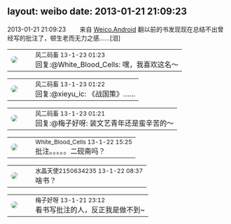 layout: weibo
date: 2013-01-21 21:09:23
---
<meta name="referrer" content="no-referrer" />

2013-01-21 21:09:23  &nbsp;&nbsp;&nbsp;&nbsp;&nbsp;&nbsp; 来自 <a href="http://app.weibo.com/t/feed/l4RWD" rel="nofollow">Weico.Android</a>
翻以前的书发现现在总结不出曾经写的批注了，顿生老而无力之感……[泪] ​​​

<table style="width: 100%;">
  <tr>
    <td style="width: 40px;"><img style="border-radius:50%" src="https://tva3.sinaimg.cn/crop.0.0.639.639.50/6d2a6003jw8f3idy69w2gj20hs0hrt9g.jpg?KID=imgbed,tva&Expires=1624463415&ssig=Ijl7PgtUGo"></td>
    <td colspan="2"><small>风二码畜 13-1-23 01:23</small><br/>回复:@White_Blood_Cells: 嘿，我喜欢这名～</td>
  </tr>
</table>

<table style="width: 100%;">
  <tr>
    <td style="width: 40px;"><img style="border-radius:50%" src="https://tva3.sinaimg.cn/crop.0.0.639.639.50/6d2a6003jw8f3idy69w2gj20hs0hrt9g.jpg?KID=imgbed,tva&Expires=1624463415&ssig=Ijl7PgtUGo"></td>
    <td colspan="2"><small>风二码畜 13-1-23 01:22</small><br/>回复:@xieyu_ic: 《战国策》……</td>
  </tr>
</table>

<table style="width: 100%;">
  <tr>
    <td style="width: 40px;"><img style="border-radius:50%" src="https://tva3.sinaimg.cn/crop.0.0.639.639.50/6d2a6003jw8f3idy69w2gj20hs0hrt9g.jpg?KID=imgbed,tva&Expires=1624463415&ssig=Ijl7PgtUGo"></td>
    <td colspan="2"><small>风二码畜 13-1-23 01:21</small><br/>回复:@梅子好呀: 装文艺青年还是蛮辛苦的～</td>
  </tr>
</table>

<table style="width: 100%;">
  <tr>
    <td style="width: 40px;"><img style="border-radius:50%" src="https://tva2.sinaimg.cn/crop.0.0.720.720.50/68eeef24jw8emcxyyu1l5j20k00k0jtt.jpg?KID=imgbed,tva&Expires=1624463415&ssig=SdGsBTpDVb"></td>
    <td colspan="2"><small>White_Blood_Cells 13-1-22 15:25</small><br/>批注。。。。。二砚斋吗？</td>
  </tr>
</table>

<table style="width: 100%;">
  <tr>
    <td style="width: 40px;"><img style="border-radius:50%" src="https://tva1.sinaimg.cn/crop.0.0.80.80.50/803012fbjw8f6z12p78p3j2028028q2p.jpg?KID=imgbed,tva&Expires=1624463415&ssig=uLzxeb8x33"></td>
    <td colspan="2"><small>水晶天使2150634235 13-1-22 08:37</small><br/>啥书？</td>
  </tr>
</table>

<table style="width: 100%;">
  <tr>
    <td style="width: 40px;"><img style="border-radius:50%" src="https://tva3.sinaimg.cn/crop.0.0.180.180.50/abefb5b0jw1e8qgp5bmzyj2050050aa8.jpg?KID=imgbed,tva&Expires=1624463415&ssig=qn7AAmKkCl"></td>
    <td colspan="2"><small>梅子好呀 13-1-21 23:12</small><br/>看书写批注的人，反正我是做不到~</td>
  </tr>
</table>

